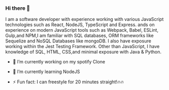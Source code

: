 ### Hi there 👋

I am a software developer with experience working with various JavaScript technologies such as React, NodeJS, TypeScript and Express. ands on experience on modern JavaScript tools such as Webpack, Babel, ESLint, Gulp,and NPM,I am familiar with SQL databases, ORM frameworks like Sequelize and NoSQL Databases like mongoDB. I also have exposure working within the Jest Testing Framework.  Other than JavaScript, I have knowledge of SQL, HTML, CSS,and minimal exposure with Java & Python.



- 🔭 I’m currently working on my spotify Clone
- 🌱 I’m currently learning NodeJS

- ⚡ Fun fact: I can freestyle for 20 minutes straight!🔥🔥

